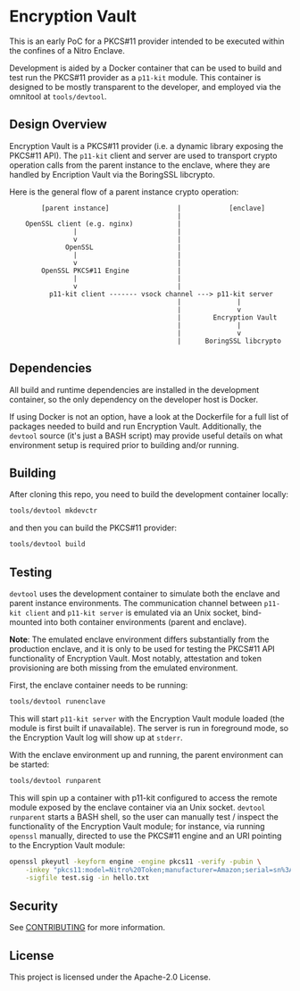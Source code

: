 # Encryption Vault

This is an early PoC for a PKCS#11 provider intended to be executed within the
confines of a Nitro Enclave.

Development is aided by a Docker container that can be used to build and test
run the PKCS#11 provider as a `p11-kit` module. This container is designed to
be mostly transparent to the developer, and employed via the omnitool at
`tools/devtool`.


## Design Overview

Encryption Vault is a PKCS#11 provider (i.e. a dynamic library exposing the
PKCS#11 API). The `p11-kit` client and server are used to transport crypto
operation calls from the parent instance to the enclave, where they are handled
by Encription Vault via the BoringSSL libcrypto.

Here is the general flow of a parent instance crypto operation:

```
        [parent instance]                 |            [enclave]
                                          |
    OpenSSL client (e.g. nginx)           |
                |                         |
                v                         |
              OpenSSL                     |
                |                         |
                v                         |
        OpenSSL PKCS#11 Engine            |
                |                         |
                v                         |
          p11-kit client ------- vsock channel ---> p11-kit server
                                          |              |
                                          |              v
                                          |        Encryption Vault
                                          |              |
                                          |              v
                                          |      BoringSSL libcrypto
```

## Dependencies

All build and runtime dependencies are installed in the development container,
so the only dependency on the developer host is Docker.

If using Docker is not an option, have a look at the Dockerfile for a full list
of packages needed to build and run Encryption Vault. Additionally, the
`devtool` source (it's just a BASH script) may provide useful details on what
environment setup is required prior to building and/or running.


## Building

After cloning this repo, you need to build the development container locally:

```bash
tools/devtool mkdevctr
```

and then you can build the PKCS#11 provider:

```bash
tools/devtool build
```


## Testing

`devtool` uses the development container to simulate both the enclave and
parent instance environments. The communication channel between `p11-kit
client` and `p11-kit server` is emulated via an Unix socket, bind-mounted into
both container environments (parent and enclave).

**Note**: The emulated enclave environment differs substantially from the
production enclave, and it is only to be used for testing the PKCS#11 API
functionality of Encryption Vault. Most notably, attestation and token
provisioning are both missing from the emulated environment.

First, the enclave container needs to be running:

```bash
tools/devtool runenclave
```

This will start `p11-kit server` with the Encryption Vault module loaded (the
module is first built if unavailable). The server is run in foreground mode, so
the Encryption Vault log will show up at `stderr`.

With the enclave environment up and running, the parent environment can be
started:

```bash
tools/devtool runparent
```

This will spin up a container with p11-kit configured to access the remote
module exposed by the enclave container via an Unix socket.
`devtool runparent` starts a BASH shell, so the user can manually test /
inspect the functionality of the Encryption Vault module; for instance, via
running `openssl` manually, directed to use the PKCS#11 engine and an URI
pointing to the Encryption Vault module:

```bash
openssl pkeyutl -keyform engine -engine pkcs11 -verify -pubin \
    -inkey "pkcs11:model=Nitro%20Token;manufacturer=Amazon;serial=sn%3A%201234;token=Nitro%20vToken;pin-value=1234" \
    -sigfile test.sig -in hello.txt
```

## Security

See [CONTRIBUTING](CONTRIBUTING.md#security-issue-notifications) for more information.

## License

This project is licensed under the Apache-2.0 License.


